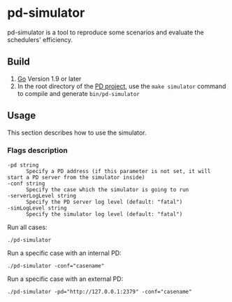 pd-simulator
========

pd-simulator is a tool to reproduce some scenarios and evaluate the schedulers' efficiency.

## Build
1. [Go](https://golang.org/) Version 1.9 or later
2. In the root directory of the [PD project](https://github.com/pingcap/pd), use the `make simulator` command to compile and generate `bin/pd-simulator`


## Usage

This section describes how to use the simulator.

### Flags description

```
-pd string
      Specify a PD address (if this parameter is not set, it will start a PD server from the simulator inside)
-conf string
      Specify the case which the simulator is going to run
-serverLogLevel string
      Specify the PD server log level (default: "fatal")
-simLogLevel string
      Specify the simulator log level (default: "fatal")
```

Run all cases:

    ./pd-simulator

Run a specific case with an internal PD:

    ./pd-simulator -conf="casename"

Run a specific case with an external PD:

    ./pd-simulator -pd="http://127.0.0.1:2379" -conf="casename"